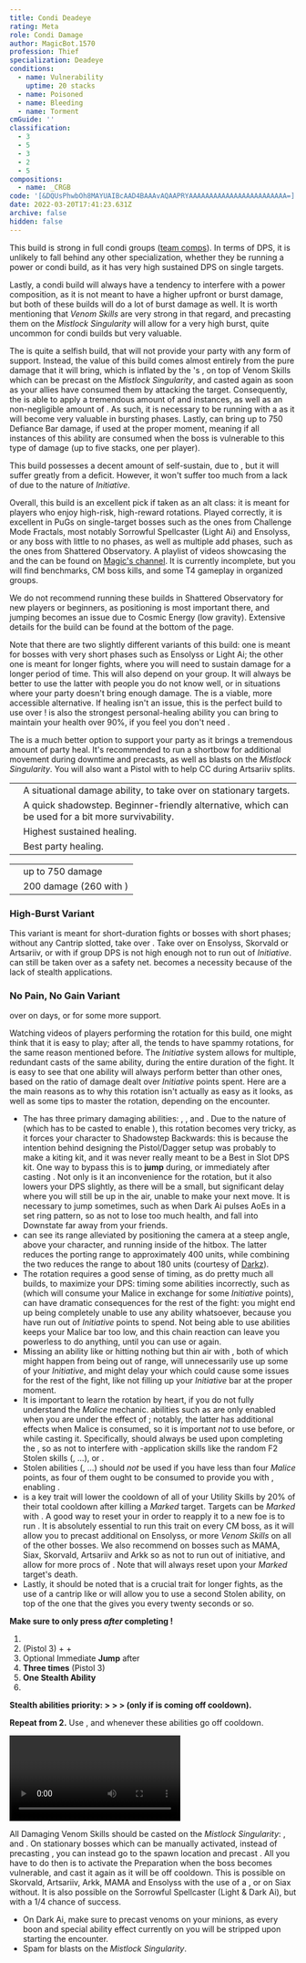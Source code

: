 ```yaml
---
title: Condi Deadeye
rating: Meta
role: Condi Damage
author: MagicBot.1570
profession: Thief
specialization: Deadeye
conditions:
  - name: Vulnerability
    uptime: 20 stacks
  - name: Poisoned
  - name: Bleeding
  - name: Torment
cmGuide: ''
classification:
  - 3
  - 5
  - 3
  - 2
  - 5
compositions:
  - name: _CRGB
code: '[&DQUsPhwbOh8MAYUAIBcAAD4BAAAvAQAAPRYAAAAAAAAAAAAAAAAAAAAAAAA=]'
date: 2022-03-20T17:41:23.631Z
archive: false
hidden: false
---
```


<Warning>

This build is strong in full condi groups ([team comps](/guides/effective-comp)). In terms of DPS, it is unlikely to fall behind any other specialization, whether they be running a power or condi build, as it has very high sustained DPS on single targets.

Lastly, a condi build will always have a tendency to interfere with a power composition, as it is not meant to have a higher upfront or burst damage, but both of these builds will do a lot of burst damage as well. It is worth mentioning that _Venom Skills_ are very strong in that regard, and precasting them on the _Mistlock Singularity_ will allow for a very high burst, quite uncommon for condi builds but very valuable.

</Warning>

The **<Specialization text="Condi Deadeye" name="Deadeye"/>** is quite a selfish build, that will not provide your party with any form of support. Instead, the value of this build comes almost entirely from the pure damage that it will bring, which is inflated by the **<Specialization text="Condi Soulbeast" name="Soulbeast"/>**'s <Skill id="40498"/>, on top of Venom Skills which can be precast on the _Mistlock Singularity_, and casted again as soon as your allies have consumed them by attacking the target. Consequently, the **<Specialization text="Condi Deadeye" name="Deadeye"/>** is able to apply a tremendous amount of <Condition name="Poisoned"/> and <Condition name="Bleeding"/> instances, as well as an non-negligible amount of <Condition name="Torment"/>. As such, it is necessary to be running with a <Item id="44944"/> as it will become very valuable in bursting phases. Lastly, <Skill id="13132"/> can bring up to 750 Defiance Bar damage, if used at the proper moment, meaning if all instances of this ability are consumed when the boss is vulnerable to this type of damage (up to five stacks, one per player).

This build possesses a decent amount of self-sustain, due to <Trait id="2111"/>, but it will suffer greatly from a <Boon name="Quickness"/> deficit. However, it won't suffer too much from a lack of <Boon name="Alacrity"/> due to the nature of _Initiative_.

Overall, this build is an excellent pick if taken as an alt class: it is meant for players who enjoy high-risk, high-reward rotations. Played correctly, it is excellent in PuGs on single-target bosses such as the ones from Challenge Mode Fractals, most notably Sorrowful Spellcaster (Light Ai) and Ensolyss, or any boss with little to no phases, as well as multiple add phases, such as the ones from Shattered Observatory.
A playlist of videos showcasing the **<Specialization text="Condi Deadeye" name="Deadeye"/>** and the **<Specialization text="Condi Daredevil" name="Daredevil"/>** can be found on [Magic's channel](https://www.youtube.com/playlist?list=PLC8zIP7qMiNPQAHWjt_V_B_EtGaJaGJaM). It is currently incomplete, but you will find benchmarks, CM boss kills, and some T4 gameplay in organized groups.

We do not recommend running these builds in Shattered Observatory for new players or beginners, as positioning is most important there, and jumping <Skill name="shadowstrike"/> becomes an issue due to Cosmic Energy (low gravity). Extensive details for the build can be found at the bottom of the page.

<Divider text="Equipment"/>

<CharacterWithAr>  
<Character title="162 Agony Resistance" gear={{
    "profession": "Thief",
    "weight": "Medium",
    "gear": [
      "Viper",
      "Viper",
      "Viper",
      "Viper",
      "Viper",
      "Viper",
      "Viper",
      "Viper",
      "Viper",
      "Viper",
      "Viper",
      "Viper",
      "Viper",
      "Viper"
    ],
  "attributes": {
    "Health": 11645,
    "Armor": 2361,
    "Power": 2923,
    "Precision": 1876,
    "Toughness": 1243,
    "Vitality": 1000,
    "Ferocity": 150,
    "Condition Damage": 2525,
    "Expertise": 853,
    "Concentration": 423,
    "Healing Power": 0,
    "Agony Resistance": 162,
    "Condition Duration": 0.7686666666666666,
    "Boon Duration": 0.282,
    "Critical Chance": 0.6671428571428571,
    "Critical Damage": 1.6,
    "Poison Duration": 0.33,
    "Effective Power": 9646.035455995714,
    "Power DPS": 6277.165930162787,
    "Bleeding Damage": 365.97656249999994,
    "Bleeding Stacks": 33.60466666666667,
    "Bleeding DPS": 12298.520390624999,
    "Burning Damage": 881.5078124999999,
    "Burning Stacks": 0.8843333333333333,
    "Burning DPS": 779.5467421874998,
    "Confusion Damage": 345.97968749999995,
    "Confusion Stacks": 0,
    "Confusion DPS": 0,
    "Poison Damage": 415.20937499999997,
    "Poison Stacks": 29.2,
    "Poison DPS": 12124.113749999999,
    "Torment Damage": 437.14687499999997,
    "Torment Stacks": 16.802333333333333,
    "Torment DPS": 7345.087509374999,
    "Damage": 38824.43432235029,
    "Effective Health": 60793466.00331675,
    "Survivability": 30906.693443475724,
    "Effective Healing": 390,
    "Healing": 390
  },
    "runeId": 24848,
    "runeName": "Nightmare",
    "infusions": [
      37130, 37130, 37130, 37130, 37130, 37130, 37130,
      37130, 37130, 37130, 37130, 37130, 37130, 37130,
      37130, 37130, 37130, 37130
    ],
    "weapons": {
      "weapon1MainType": "Pistol",
      "weapon1MainSigil1": "bursting",
      "weapon1OffType": "Dagger",
      "weapon1OffSigil": "earth"
    },
    "consumables": {
      "foodId": 91878,
      "utility": "tuning-icicle",
      "infusion": "Malign +9 Agony Infusion"
    },
    "skills": {
      "heal": "Hide in Shadows",
      "utility1": "Mercy",
      "utility2": "Skale Venom",
      "utility3": "Spider Venom",
      "elite": "Shadow Meld"
    },
    "assumedBuffs": [{"id": "Might", "type": "Boon"}, {"id": "Fury", "type": "Boon"}, {"gw2id": 1786, "type": "Trait"}]
}}>

Note that there are two slightly different variants of this build: one is meant for bosses with very short phases such as Ensolyss or Light Ai; the other one is meant for longer fights, where you will need to sustain damage for a longer period of time. This will also depend on your group. It will always be better to use the latter with people you do not know well, or in situations where your party doesn't bring enough damage.
The <Item name="afflicted"/> is a viable, more accessible alternative.
If healing isn't an issue, this is the perfect build to use <Item name="writofmasterfulmalice"/> over <Item name="tuningicicle"/> ! <Skill name="signetofmalice"/> is also the strongest personal-healing ability you can bring to maintain your health over 90%, if you feel you don't need <Skill name="hideinshadows"/>.

The <Skill name="skelkvenom"/> is a much better option to support your party as it brings a tremendous amount of party heal.
It's recommended to run a shortbow for additional movement during downtime and <Item name="doom"/> precasts, as well as <Boon name="might"/> blasts on the _Mistlock Singularity_. You will also want a Pistol with <Item id="24639"/> to help CC during Artsariiv splits.

</Character>  
</CharacterWithAr>

<Divider text="Build"/>

<Grid>
<GridItem sm="7">
<Traits traits1="Trickery" traits1Selected="Burst of Agility,Pressure Striking,Deadly Ambush" traits2="Deadly Arts" traits2Selected="Deadly Ambition,Panic Strike,Potent Poison" traits3="Deadeye" traits3Selected="One in the Chamber,Payback,Maleficent Seven"/>

</GridItem>

<GridItem sm="5">

<Card title="Situational Skills">

|                                                           |                                                                                                    |
| --------------------------------------------------------- | -------------------------------------------------------------------------------------------------- |
| <Skill id="13026" size="big" disableText/>                | A situational damage ability, to take over <Skill name="devourervenom"/> on stationary targets.    |
| <Skill name="infiltratorssignet" size="big" disableText/> | A quick shadowstep. Beginner-friendly alternative, which can be used for a bit more survivability. |
| <Skill name="signetofmalice" size="big" disableText/>     | Highest sustained healing.                                                                         |
| <Skill name="skelkvenom" size="big" disableText/>         | Best party healing.                                                                                |

</Card>
<Card title="Defiance Bar Damage">

|                          |                                          |
| ------------------------ | ---------------------------------------- |
| <Skill id="13132"/>      | up to 750 damage                         |
| <Skill name="Headshot"/> | 200 damage (260 with <Item id="24639"/>) |

</Card>
</GridItem>
</Grid>

<Divider text="Build Variants"/>

### High-Burst Variant

This variant is meant for short-duration fights or bosses with short phases; without any Cantrip slotted, take <Trait name="maliciousintent"/> over <Trait name="oneinthechamber"/>. Take <Skill id="13026"/> over <Skill name="devourervenom"/> on Ensolyss, Skorvald or Artsariiv, or <Skill name="mercy"/> with <Trait name="oneinthechamber"/> if group DPS is not high enough not to run out of _Initiative_. <Skill name="mercy"/> can still be taken over <Skill name="devourervenom"/> as a safety net. <Skill name="hideinshadows"/> becomes a necessity because of the lack of stealth applications.

<Grid>
<GridItem sm="4">
<Skills heal="Hide in Shadows" utility1="Devourer Venom" utility2="Skale Venom" utility3="Spider Venom" elite="Basilisk Venom" unembossed/>
</GridItem>

<GridItem sm="8">
<Traits traits1="Deadeye" traits1Selected="Malicious Intent,Payback,Maleficent Seven" unembossed/>
</GridItem>
</Grid>

### No Pain, No Gain Variant

<p>
<Trait id="1277"/> over <Trait id="1190"/> on <Instability name="No Pain, No Gain"/> days, or for some more support.
</p>

<Grid>
<GridItem sm="4">
<Skills heal="Hide in Shadows" utility1="Mercy" utility2="Skale Venom" utility3="Spider Venom" elite="Shadow Meld" unembossed/>
</GridItem>

<GridItem sm="8">
<Traits traits1="Trickery" traits1Selected="Burst of Agility,Bountiful Theft,Deadly Ambush" unembossed/>
</GridItem>
</Grid>

<Divider text="Details"/>

Watching videos of players performing the rotation for this build, one might think that it is easy to play; after all, the **<Specialization text="Thief" name="Thief"/>** tends to have spammy rotations, for the same reason mentioned before. The _Initiative_ system allows for multiple, redundant casts of the same ability, during the entire duration of the fight. It is easy to see that one ability will always perform better than other ones, based on the ratio of damage dealt over _Initiative_ points spent. Here are a the main reasons as to why this rotation isn't actually as easy as it looks, as well as some tips to master the rotation, depending on the encounter.

- The **<Specialization text="Condi Deadeye" name="Deadeye"/>** has three primary damaging abilities: <Skill id="50466"/>, <Skill id="59526"/>, and <Skill id="13010"/>. Due to the nature of <Skill id="13010"/> (which has to be casted to enable <Skill id="59526"/>), this rotation becomes very tricky, as it forces your character to Shadowstep Backwards: this is because the intention behind designing the Pistol/Dagger setup was probably to make a kiting kit, and it was never really meant to be a Best in Slot DPS kit. One way to bypass this is to **jump** during, or immediately after casting <Skill id="13010"/>. Not only is it an inconvenience for the rotation, but it also lowers your DPS slightly, as there will be a small, but significant delay where you will still be up in the air, unable to make your next move. It is necessary to jump <Skill id="13010"/> sometimes, such as when Dark Ai pulses AoEs in a set ring pattern, so as not to lose too much health, and fall into Downstate far away from your friends.
- <Skill name="shadowstrike"/> can see its range alleviated by positioning the camera at a steep angle, above your character, and running inside of the hitbox. The latter reduces the porting range to approximately 400 units, while combining the two reduces the range to about 180 units (courtesy of [Darkz](https://youtu.be/lYSjF4Q7zZA)).
- The rotation requires a good sense of timing, as do pretty much all **<Specialization text="Deadeye" name="Deadeye"/>** builds, to maximize your DPS: timing some abilities incorrectly, such as <Skill id="41372"/> (which will consume your Malice in exchange for some _Initiative_ points), can have dramatic consequences for the rest of the fight: you might end up being completely unable to use any ability whatsoever, because you have run out of _Initiative_ points to spend. Not being able to use abilities keeps your Malice bar too low, and this chain reaction can leave you powerless to do anything, until you can use <Skill name="mercy"/> or <Skill name="deadeyesmark"/> again.
- Missing an ability like <Skill name="shadowstrike"/> or hitting nothing but thin air with <Skill name="repeater"/>, both of which might happen from being out of range, will unnecessarily use up some of your _Initiative_, and might delay your <Trait id="2111"/> which could cause some issues for the rest of the fight, like not filling up your _Initiative_ bar at the proper moment.
- It is important to learn the rotation by heart, if you do not fully understand the _Malice_ mechanic. abilities such as <Skill id="50466"/> are only enabled when you are under the effect of <Effect name="Stealth"/>; notably, the latter has additional effects when Malice is consumed, so it is important _not_ to use <Skill name="mercy"/> before, or while casting it. Specifically, <Skill name="mercy"/> should always be used upon completing the <Skill id="50466"/>, so as not to interfere with <Effect name="stealth"/>-application skills like the random F2 Stolen skills (<Skill name="stealtime"/>, ...), <Skill name="hideinshadows"/> or <Skill name="shadowmeld"/>.
- Stolen abilities (<Skill name="stealhealth"/>, <Skill name="stealstrength"/>...) should _not_ be used if you have less than four _Malice_ points, as four of them ought to be consumed to provide you with <Effect name="Stealth"/>, enabling <Skill id="50466"/>.
- <Trait id="2078"/> is a key trait will lower the cooldown of all of your Utility Skills by 20% of their total cooldown after killing a _Marked_ target. Targets can be _Marked_ with <Skill name="deadeyesmark"/>. A good way to reset your <Skill name="deadeyesmark"/> in order to reapply it to a new foe is to run <Skill name="mercy"/>. It is absolutely essential to run this trait on every CM boss, as it will allow you to precast additional **<Skill name="preparethousandneedles"/>** on Ensolyss, or more _Venom Skills_ on all of the other bosses. We also recommend <Skill name="mercy"/> on bosses such as MAMA, Siax, Skorvald, Artsariiv and Arkk so as not to run out of initiative, and allow for more procs of <Trait id="2078"/>. Note that <Skill name="deadeyesmark"/> will always reset upon your _Marked_ target's death.
- Lastly, it should be noted that <Trait id="2136"/> is a crucial trait for longer fights, as the use of a cantrip like <Skill name="shadowmeld"/> or <Skill name="Mercy"/> will allow you to use a second Stolen ability, on top of the one that the <Skill name="deadeyesmark"/> gives you every twenty seconds or so.

<Divider text="Rotation / Skill usage"/>

<Grid>
<GridItem sm="6">
<Card title="Rotation">

<Warning>

**Make sure to only press <Skill name="mercy"/> _after_ completing <Skill name="malicioussneakattack"/> !**
</Warning>

1.  <Skill name="deadeyesmark"/>
2.  <Skill name="Shadow Strike"/> (Pistol 3) + <Skill name="Skale Venom"/> + <Skill name="Spider Venom"/>
3.  Optional Immediate **Jump** after <Skill name="Shadow Strike"/>
4.  **<Skill name="Repeater"/> Three times** (Pistol 3)
5.  **One Stealth Ability**
6.  <Skill name="malicioussneakattack"/>

<Warning>

**Stealth abilities priority: <Skill name="stealtime"/> > <Skill name="hideinshadows"/> > <Skill name="shadowmeld"/> > <Skill name="cloakanddagger"/> (only if <Skill name="deadeyesmark"/> is coming off cooldown).**

</Warning>

**Repeat from 2.** Use <Skill name="deadeyesmark"/>, <Skill name="skalevenom"/> and <Skill name="spidervenom"/> whenever these abilities go off cooldown.
</Card>
</GridItem>

<GridItem sm="6">
<Card title="Golem rotation">

<Video youtube="-Rk0Lu8QpbU" caption="by Incera"/>
</Card>

<Card title="Precasting">

All Damaging Venom Skills should be casted on the _Mistlock Singularity_: <Skill name="Skale Venom"/>, <Skill name="Spider Venom"/> and <Skill name="Devourer Venom"/>. On stationary bosses which can be manually activated, instead of precasting <Skill name="Devourer Venom"/>, you can instead go to the spawn location and precast <Skill name="preparethousandneedles"/>. All you have to do then is to activate the Preparation when the boss becomes vulnerable, and cast it again as it will be off cooldown. This is possible on Skorvald, Artsariiv, Arkk, MAMA and Ensolyss with the use of a <Item name="White Mantle Portal Device"/>, or on Siax without. It is also possible on the Sorrowful Spellcaster (Light & Dark Ai), but with a 1/4 chance of success.

- On Dark Ai, make sure to precast venoms on your <Skill id="13082"/> minions, as every boon and special ability effect currently on you will be stripped upon starting the encounter.
- Spam <Skill name="clusterbomb"/> for <Boon name="might"/> blasts on the _Mistlock Singularity_.

</Card>
</GridItem>
</Grid>
